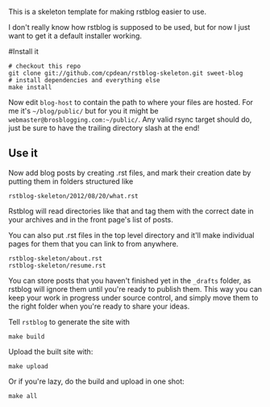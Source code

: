 This is a skeleton template for making rstblog easier to use.

I don't really know how rstblog is supposed to be used, but
for now I just want to get it a default installer working.

#Install it

    # checkout this repo
    git clone git://github.com/cpdean/rstblog-skeleton.git sweet-blog
    # install dependencies and everything else
    make install


Now edit `blog-host` to contain the path to where your files are hosted.  For me it's `~/blog/public/` but for you it might be `webmaster@brosblogging.com:~/public/`.  Any valid rsync target should do, just be sure to have the trailing directory slash at the end!

Use it
------

Now add blog posts by creating .rst files, and mark their creation date by putting them in folders structured like
    
    rstblog-skeleton/2012/08/20/what.rst

Rstblog will read directories like that and tag them with the correct date in your archives and in the front page's list of posts.

You can also put .rst files in the top level directory and it'll make individual pages for them that you can link to from anywhere.

    rstblog-skeleton/about.rst
    rstblog-skeleton/resume.rst

You can store posts that you haven't finished yet in the `_drafts` folder, as rstblog will ignore them until you're ready to publish them.  This way you can keep your work in progress under source control, and simply move them to the right folder when you're ready to share your ideas.

Tell `rstblog` to generate the site with

    make build

Upload the built site with:
    
    make upload

Or if you're lazy, do the build and upload in one shot:

    make all
